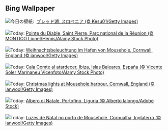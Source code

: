 ## Bing Wallpaper
![](https://www.bing.com/th?id=OHR.LakeBledSnow_JA-JP5075131023_UHD.jpg&w=1000)今日の壁紙: &nbsp;[ブレッド湖, スロベニア (© Kesu01/Getty Images)](https://www.bing.com/th?id=OHR.LakeBledSnow_JA-JP5075131023_UHD.jpg)
<br><br/>
![](https://www.bing.com/th?id=OHR.PointeDiable_FR-FR3649413809_UHD.jpg&w=1000)Today: [Pointe du Diable, Saint Pierre, Parc national de la Réunion (© MONTICO Lionel/Hemis/Alamy Stock Photo)](https://www.bing.com/th?id=OHR.PointeDiable_FR-FR3649413809_UHD.jpg)
<br><br/>
![](https://www.bing.com/th?id=OHR.MouseholeXmas_DE-DE8175245850_UHD.jpg&w=1000)Today: [Weihnachtsbeleuchtung im Hafen von Mousehole, Cornwall, England (© ianwool/Getty Images)](https://www.bing.com/th?id=OHR.MouseholeXmas_DE-DE8175245850_UHD.jpg)
<br><br/>
![](https://www.bing.com/th?id=OHR.SaintStephensDay_ES-ES9179048163_UHD.jpg&w=1000)Today: [Cala Comte al atardecer, Ibiza, Islas Baleares, España (© Vicente Soler Marmaneu Vicenfoto/Alamy Stock Photo)](https://www.bing.com/th?id=OHR.SaintStephensDay_ES-ES9179048163_UHD.jpg)
<br><br/>
![](https://www.bing.com/th?id=OHR.MouseholeXmas_EN-GB9459656621_UHD.jpg&w=1000)Today: [Christmas lights at Mousehole harbour, Cornwall, England (© ianwool/Getty Images)](https://www.bing.com/th?id=OHR.MouseholeXmas_EN-GB9459656621_UHD.jpg)
<br><br/>
![](https://www.bing.com/th?id=OHR.ChristmasSeason_IT-IT9715464696_UHD.jpg&w=1000)Today: [Albero di Natale, Portofino, Liguria (© Alberto Ialongo/Adobe Stock)](https://www.bing.com/th?id=OHR.ChristmasSeason_IT-IT9715464696_UHD.jpg)
<br><br/>
![](https://www.bing.com/th?id=OHR.MouseholeXmas_PT-BR0836930103_UHD.jpg&w=1000)Today: [Luzes de Natal no porto de Mousehole, Cornualha, Inglaterra (© ianwool/Getty Images)](https://www.bing.com/th?id=OHR.MouseholeXmas_PT-BR0836930103_UHD.jpg)
<br><br/>
